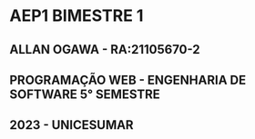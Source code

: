 # AEP1 BIMESTRE 1
## ALLAN OGAWA - RA:21105670-2
## PROGRAMAÇÃO WEB - ENGENHARIA DE SOFTWARE 5° SEMESTRE
## 2023 - UNICESUMAR
